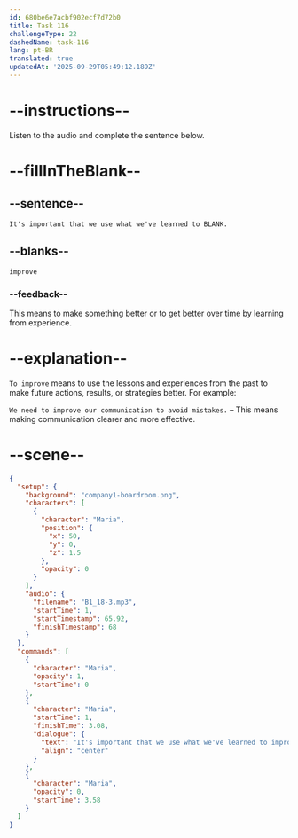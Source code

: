 ```yaml
---
id: 680be6e7acbf902ecf7d72b0
title: Task 116
challengeType: 22
dashedName: task-116
lang: pt-BR
translated: true
updatedAt: '2025-09-29T05:49:12.189Z'
---
```


<!-- (Audio) Maria: It's important that we use what we've learned to improve. -->

# --instructions--

Listen to the audio and complete the sentence below.

# --fillInTheBlank--

## --sentence--

`It's important that we use what we've learned to BLANK.`

## --blanks--

`improve`

### --feedback--

This means to make something better or to get better over time by learning from experience.

# --explanation--

`To improve` means to use the lessons and experiences from the past to make future actions, results, or strategies better. For example:

`We need to improve our communication to avoid mistakes.` – This means making communication clearer and more effective.

# --scene--

```json
{
  "setup": {
    "background": "company1-boardroom.png",
    "characters": [
      {
        "character": "Maria",
        "position": {
          "x": 50,
          "y": 0,
          "z": 1.5
        },
        "opacity": 0
      }
    ],
    "audio": {
      "filename": "B1_18-3.mp3",
      "startTime": 1,
      "startTimestamp": 65.92,
      "finishTimestamp": 68
    }
  },
  "commands": [
    {
      "character": "Maria",
      "opacity": 1,
      "startTime": 0
    },
    {
      "character": "Maria",
      "startTime": 1,
      "finishTime": 3.08,
      "dialogue": {
        "text": "It's important that we use what we've learned to improve.",
        "align": "center"
      }
    },
    {
      "character": "Maria",
      "opacity": 0,
      "startTime": 3.58
    }
  ]
}
```
